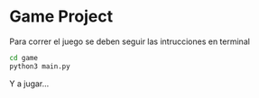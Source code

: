 # Game Project
Para correr el juego se deben seguir las intrucciones en terminal

```sh
cd game
python3 main.py
```

Y a jugar...